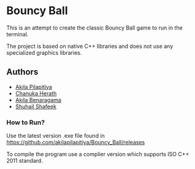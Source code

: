 
# Bouncy Ball

This is an attempt to create the classic Bouncy Ball game to run in the terminal. 

The project is based on native C++ libraries and does not use any specialized graphics libraries.


## Authors

- [Akila Pilapitiya](https://github.com/akilapilapitiya)
- [Chanuka Herath](https://github.com/herathhmmc)
- [Akila Benaragama](https://github.com/Benaragama-003)
- [Shuhail Shafeek](https://github.com/Shuhail-hub)

### How to Run?

Use the latest version .exe file found in https://github.com/akilapilapitiya/Bouncy_Ball/releases

To compile the program use a complier version which supports ISO C++ 2011 standard.


